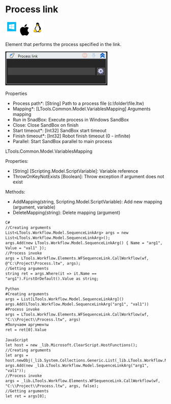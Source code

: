 # Process link

![](<../../../.gitbook/assets/image (39).png>)

Element that performs the process specified in the link.

![](<../../../.gitbook/assets/1 (98).png>)



Properties

* Process path\*: \[String] Path to a process file (c:\folder\file.ltw)
* Mapping\*: \[LTools.Common.Model.VariablesMapping] Arguments mapping
* Run in SnadBox: Execute process in Windows SandBox
* Close: Close SandBox on finish
* Start timeout\*: \[Int32] SandBox start timeout
* Finish timeout\*: \[Int32] Robot finish timeout (0 - infinite)
* Parallel: Start SandBox parallel to main process

LTools.Common.Model.VariablesMapping

Properties:

* \[String] \[Scripting.Model.ScriptVariable]: Variable reference
* ThrowOnKeyNotExists \[Boolean]: Throw exception if argument does not exist

Methods:

* AddMapping(string, Scripting.Model.ScriptVariable): Add new mapping (argument, variable)
* DeleteMapping(string): Delete mapping (argument)

```
C#
//Creating arguments
List<LTools.Workflow.Model.SequenceLinkArg> args = new List<LTools.Workflow.Model.SequenceLinkArg>();
args.Add(new LTools.Workflow.Model.SequenceLinkArg() { Name = "arg1", Value = "val1" });
//Process invoke
args = LTools.Workflow.Elements.WFSequenceLink.CallWorkflow(wf, @"C:\Project\Process.ltw", args);
//Getting arguments
string ret = args.Where(it => it.Name == "arg1").FirstOrDefault().Value as string;

Python
#Creating arguments
args = List[LTools.Workflow.Model.SequenceLinkArg]()
args.Add(LTools.Workflow.Model.SequenceLinkArg("arg1", "val1"))
#Process invoke
args = LTools.Workflow.Elements.WFSequenceLink.CallWorkflow(wf, "C:\\Project\\Process.ltw", args)
#Получаем аргументы
ret = ret[0].Value

JavaScript
let host = new _lib.Microsoft.ClearScript.HostFunctions();
//Creating arguments
let args = host.newObj(_lib.System.Collections.Generic.List(_lib.LTools.Workflow.Model.SequenceLinkArg));
args.Add(new _lib.LTools.Workflow.Model.SequenceLinkArg("arg1", "val1"));
//Process invoke
args = _lib.LTools.Workflow.Elements.WFSequenceLink.CallWorkflow(wf, "C:\\Project\\Process.ltw", args, false);
//Getting arguments
let ret = args[0];
```
